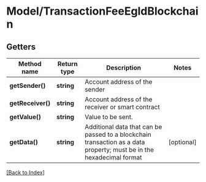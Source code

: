 # Model/TransactionFeeEgldBlockchain

## Getters

Method name | Return type | Description | Notes
------------ | ------------- | ------------- | -------------
**getSender()** | **string** | Account address of the sender |
**getReceiver()** | **string** | Account address of the receiver or smart contract |
**getValue()** | **string** | Value to be sent. |
**getData()** | **string** | Additional data that can be passed to a blockchain transaction as a data property; must be in the hexadecimal format | [optional]

[[Back to Index]](../index.md)
